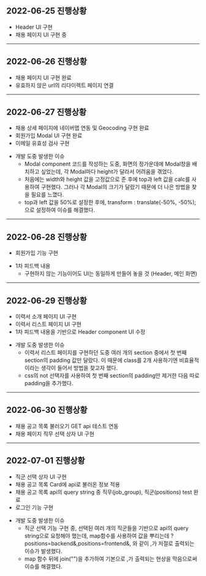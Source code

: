 ## 2022-06-25 진행상황
- Header UI 구현
- 채용 페이지 UI 구현 중
---
## 2022-06-26 진행상황
- 채용 페이지 UI 구현 완료
- 유효하지 않은 url의 리다이렉트 페이지 연결
---
## 2022-06-27 진행상황
- 채용 상세 페이지에 네이버맵 연동 및 Geocoding 구현 완료
- 회원가입 Modal UI 구현 완료
- 이메일 유효성 검사 구현
* 개발 도중 발생한 이슈
  * Modal component 코드를 작성하는 도중, 화면의 정가운데에 Modal창을 배치하고 싶었는데, 각 Modal마다 height가 달라서 어려움을 겪었다.
  * 처음에는 width와 height 값을 고정값으로 준 후에 top과 left 값을 calc를 사용하여 구현했다. 그러나 각 Modal의 크기가 달랐기 때문에 더 나은 방법을 찾을 필요를 느꼈다.
  * top과 left 값을 50%로 설정한 후에, transform : translate(-50%, -50%); 으로 설정하여 이슈를 해결했다.
---
## 2022-06-28 진행상황
- 회원가입 기능 구현
* 1차 피드백 내용
  * 구현하지 않는 기능이어도 UI는 동일하게 만들어 놓을 것 (Header, 메인 화면)
---
## 2022-06-29 진행상황
- 이력서 소개 페이지 UI 구현
- 이력서 리스트 페이지 UI 구현
- 1차 피드백 내용을 기반으로 Header component UI 수정
* 개발 도중 발생한 이슈
  * 이력서 리스트 페이지를 구현하던 도중 여러 개의 section 중에서 첫 번째 section의 padding 값만 달랐다. 이 때문에 class를 2개 사용하기엔 비효율적이라는 생각이 들어서 방법을 찾고자 했다.
  * css의 not 선택자를 사용하여 첫 번째 section의 padding만 제거한 다음 따로 padding을 추가했다.
---
## 2022-06-30 진행상황
- 채용 공고 목록 불러오기 GET api 테스트 연동
- 채용 페이지 직무 선택 상자 UI 구현
---
## 2022-07-01 진행상황
- 직군 선택 상자 UI 구현
- 채용 공고 목록 Card에 api로 불러온 정보 적용
- 채용 공고 목록 api의 query string 중 직무(job_group), 직군(positions) test 완료
- 로그인 기능 구현
* 개발 도중 발생한 이슈
  * 직군 선택 기능 구현 중, 선택된 여러 개의 직군들을 기반으로 api의 query string으로 요청해야 했는데, map함수를 사용하여 값을 뿌리는데 ?positions=backend&,positions=frontend&, 와 같이 ,가 저절로 출력되는 이슈가 발생했다.
  * map 함수 뒤에 join("")을 추가하여 기본으로 ,가 출력되는 현상을 막음으로써 이슈를 해결했다.
